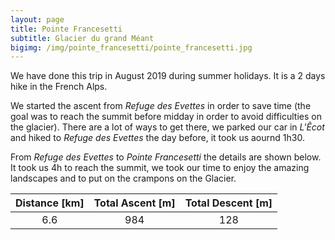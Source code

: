 ```yaml
---
layout: page
title: Pointe Francesetti
subtitle: Glacier du grand Méant
bigimg: /img/pointe_francesetti/pointe_francesetti.jpg
---
```


We have done this trip in August 2019 during summer holidays. It is a 2 days hike in the French Alps.

We started the ascent from *Refuge des Evettes* in order to save time (the goal was to reach the summit before midday in order to avoid difficulties on the glacier). There are a lot of ways to get there, we parked our car in *L'Êcot* and hiked to *Refuge des Evettes* the day before, it took us aournd 1h30.

From *Refuge des Evettes* to *Pointe Francesetti* the details are shown below. It took us 4h to reach the summit, we took our time to enjoy the amazing landscapes and to put on the crampons on the Glacier.

| Distance [km] | Total Ascent [m] | Total Descent [m] |
| :-------------: |:-------------:| :-----:|
| 6.6 | 984 | 128 |

